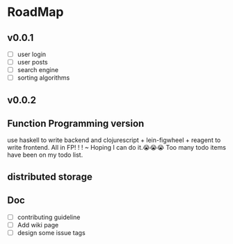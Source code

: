 # RoadMap

## v0.0.1
- [ ] user login
- [ ] user posts
- [ ] search engine
- [ ] sorting algorithms

## v0.0.2

## Function Programming version
use haskell to write backend and clojurescript + lein-figwheel + reagent to write frontend. All in FP! ! ! ~
Hoping I can do it.😭😭😭 Too many todo items have been on my todo list.

## distributed storage

## Doc
- [ ] contributing guideline
- [ ] Add wiki page
- [ ] design some issue tags